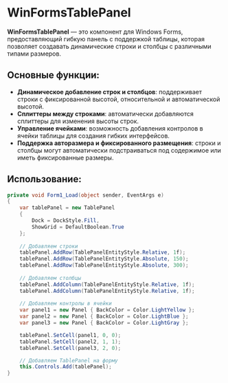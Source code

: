 # WinFormsTablePanel

**WinFormsTablePanel** — это компонент для Windows Forms, предоставляющий гибкую панель с поддержкой таблицы, которая позволяет создавать динамические строки и столбцы с различными типами размеров. 

## Основные функции:
- **Динамическое добавление строк и столбцов**: поддерживает строки с фиксированной высотой, относительной и автоматической высотой.
- **Сплиттеры между строками**: автоматически добавляются сплиттеры для изменения высоты строк.
- **Управление ячейками**: возможность добавления контролов в ячейки таблицы для создания гибких интерфейсов.
- **Поддержка авторазмера и фиксированного размещения**: строки и столбцы могут автоматически подстраиваться под содержимое или иметь фиксированные размеры.

## Использование:
```csharp
private void Form1_Load(object sender, EventArgs e)
{
    var tablePanel = new TablePanel
    {
        Dock = DockStyle.Fill,
        ShowGrid = DefaultBoolean.True
    };
    
    // Добавляем строки
    tablePanel.AddRow(TablePanelEntityStyle.Relative, 1f);
    tablePanel.AddRow(TablePanelEntityStyle.Absolute, 150);
    tablePanel.AddRow(TablePanelEntityStyle.Absolute, 300);
    
    // Добавляем столбцы
    tablePanel.AddColumn(TablePanelEntityStyle.Relative, 1f);
    tablePanel.AddColumn(TablePanelEntityStyle.Relative, 1f);
    
    // Добавляем контролы в ячейки
    var panel1 = new Panel { BackColor = Color.LightYellow };
    var panel2 = new Panel { BackColor = Color.LightBlue };
    var panel3 = new Panel { BackColor = Color.LightGray };

    tablePanel.SetCell(panel1, 0, 0);
    tablePanel.SetCell(panel2, 1, 1);
    tablePanel.SetCell(panel3, 2, 0);

    // Добавляем TablePanel на форму
    this.Controls.Add(tablePanel);
}
